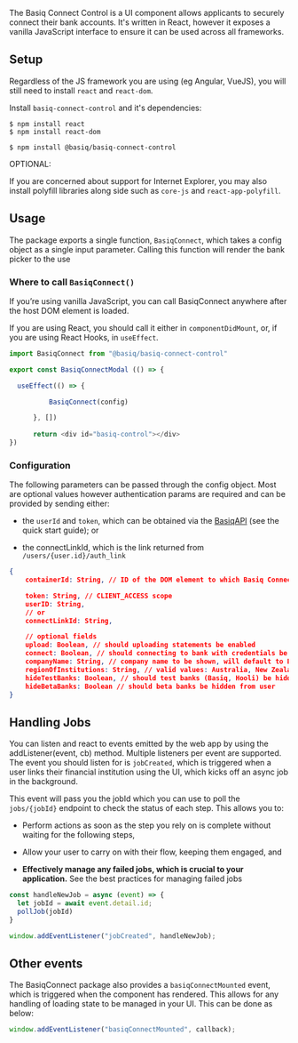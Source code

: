 The Basiq Connect Control is a UI component allows applicants to securely connect their bank accounts. It's written in React, however it exposes a vanilla JavaScript interface to ensure it can be used across all frameworks.

## Setup

Regardless of the JS framework you are using (eg Angular, VueJS), you will still need to install `react` and `react-dom`.

Install `basiq-connect-control` and it's dependencies:

```
$ npm install react  
$ npm install react-dom

$ npm install @basiq/basiq-connect-control
```
OPTIONAL:

If you are concerned about support for Internet Explorer, you may also install polyfill libraries along side such as `core-js` and `react-app-polyfill`.

## Usage

The package exports a single function, `BasiqConnect`, which takes a config object as a single input parameter. Calling this function will render the bank picker to the use

### Where to call `BasiqConnect()`

If you’re using vanilla JavaScript, you can call BasiqConnect anywhere after the host DOM element is loaded. 

If you are using React, you should call it either in `componentDidMount`, or, if you are using React Hooks, in `useEffect`.

```javascript
import BasiqConnect from "@basiq/basiq-connect-control"

export const BasiqConnectModal (() => {

  useEffect(() => {

          BasiqConnect(config)

      }, [])
      
      return <div id="basiq-control"></div>
})

```

### Configuration

The following parameters can be passed through the config object. Most are optional values however authentication params are required and can be provided by sending either:

- the `userId` and `token`, which can be obtained via the [BasiqAPI](https://api.basiq.io/reference) (see the quick start guide); or

- the connectLinkId, which is the link returned from `/users/{user.id}/auth_link`

```json
{
    containerId: String, // ID of the DOM element to which Basiq Connect Control will be rendered; 

    token: String, // CLIENT_ACCESS scope 
    userID: String, 
    // or
    connectLinkId: String, 

    // optional fields
    upload: Boolean, // should uploading statements be enabled
    connect: Boolean, // should connecting to bank with credentials be enabled
    companyName: String, // company name to be shown, will default to Basiq Dashboard name 
    regionOfInstitutions: String, // valid values: Australia, New Zealand
    hideTestBanks: Boolean, // should test banks (Basiq, Hooli) be hidden from user
    hideBetaBanks: Boolean // should beta banks be hidden from user
}
```

## Handling Jobs
You can listen and react to events emitted by the web app by using the addListener(event, cb) method. Multiple listeners per event are supported. The event you should listen for is `jobCreated`, which is triggered when a user links their financial institution using the UI, which kicks off an async job in the background.

This event will pass you the jobId which you can use to poll the `jobs/{jobId}` endpoint to check the status of each step. This allows you to:  

- Perform actions as soon as the step you rely on is complete without waiting for the following steps,

- Allow your user to carry on with their flow, keeping them engaged, and

- **Effectively manage any failed jobs, which is crucial to your application.** See the best practices for managing failed jobs


```javascript
const handleNewJob = async (event) => {
  let jobId = await event.detail.id;
  pollJob(jobId)
}

window.addEventListener("jobCreated", handleNewJob);
```

## Other events

The BasiqConnect package also provides a `basiqConnectMounted` event, which is triggered when the component has rendered. This allows for any handling of loading state to be managed in your UI. This can be done as below: 

```javascript
window.addEventListener("basiqConnectMounted", callback);
```